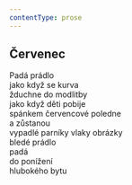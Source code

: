 ```yaml
---
contentType: prose
---
```


## Červenec

Padá prádlo  
jako když se kurva  
žduchne do modlitby  
jako když děti pobije  
spánkem červencové poledne  
a zůstanou  
vypadlé parníky vlaky obrázky  
bledé prádlo  
padá  
do ponížení  
hlubokého bytu
